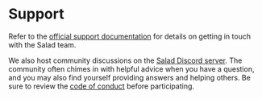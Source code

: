 # Support

Refer to the [official support documentation][support] for details on getting in touch with the Salad team.

We also host community discussions on the [Salad Discord server][discord]. The community often chimes in with helpful
advice when you have a question, and you may also find yourself providing answers and helping others. Be sure to review
the [code of conduct][code-of-conduct-page] before participating.

[code-of-conduct-page]: ./CODE_OF_CONDUCT.md
[discord]: https://discord.gg/ApSm4Kn7Aq
[support]: https://docs.salad.com/support
